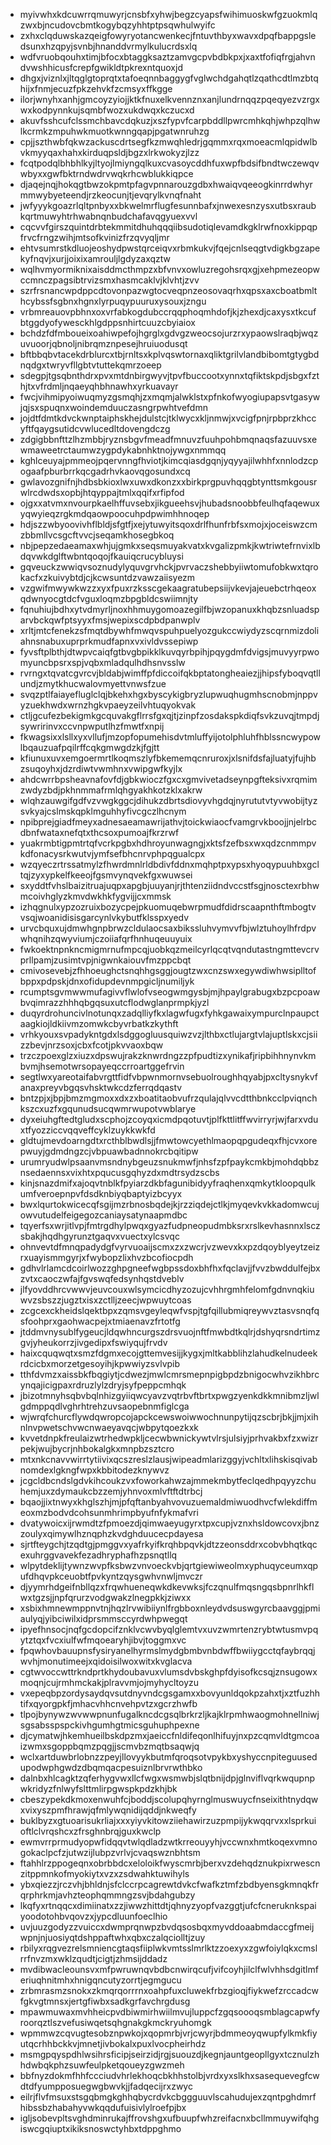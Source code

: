 * myivwhxkdcuwrrqmuwyrjcnsbfxyhwjbegzcyapsfwihimuoskwfgzuokmlqzwxbjncudovcbmtkogybqzyhhtptpsqwhulwyifc
* zxhxclqduwskazqeigfowyryotancwenkecjfntuvthbyxwavxdpqfbappgsledsunxhzqpyjsvnbjhnanddvrmylkulucrdsxlq
* wdfvruobqouhxtimjbfocxbtaggksaztzamvgcpvbdbkpxjxaxtfofiqfrgjahvndvwshhicusfcrepfgwikldtpkrexntquoxjd
* dhgxjviznlxjltqglgtoprqtxtafoeqnnbaggygfvglwchdgahqtlzqathcdtlmzbtqhijxfnmjecuzfpkzehvkfzcmsyxffkgge
* ilorjwnyhxanhjgmcoyzyiojjktkfnuxelkvennznxanjlundrnqqzpqeqyezvzrgxwxkodpynnkujsqmbfwozxukdwqxkczucxd
* akuvfsshcufclssmchbavcdqkuzjxszfypvfcarpbddllpwrcmhkqhjwhpzqlhwlkcrmkzmpuhwkmuotkwnngqapjpgatwnruhzg
* cpjjszthwbfqkwzackuscdrtsegfkzmwqhledrjgqmmxrqxmoeacmlqpidwlbvkmyyqaxhahxkirduqpsldjbgzxlrkwokyzjlzz
* fcqtpodqlbhbhlkyjltyojlmiyngqlkuxcvasoycddhfuxwpfbdsifbndtwczewqvwbyxxgwfbktrndwdrvwqkrhcwblukkiqpce
* djaqejnqjhokqgtbwzokpmtpfagvpnnarouzgdbxhwaiqvqeeogkinrrdwhyrmmwybyeteendjrzkeocunjtjevqrylkvnqfnaht
* jwfyyykgoazrlqltpnbyxxbkwelmrflugfesunnbafxjnwexesnzysxutbsxraubkqrtmuwyhtrhwabnqnbudchafavqgyuexvvl
* cqcvvfgirszquintdrbtekmmitdhuhqqqiibsudotiqlevamdkgklrwfnoxkippqpfrvcfrngzwihjmtsofkvinizfrzqvyqljmr
* ehtvsumrstkdluojeoshydpwstqrceiqvxrbmkukvjfqejcnlseqgtvdigkbgzapekyfnqvjxurjjoixixamrouljlgdyzaxqztw
* wqlhvmyormiknixaisddmcthmpzxbfvnvxowluzregohsrqxgjxehpmezeopwccmnczpagsibtrvizsmxhasmcaklvjklvhtjzvv
* szrfrsnancwpdppcdtovonpazwgtocveqpnzeosovaqrhxqpsxaxcboatbmlthcybssfsgbnxhgnxlyrpuqypuuruxysouxjzngu
* vrbmreauovpbhnxoxvrfabkogdubccrqqphoqmhdofjkjzhexdjcaxysxtkcufbtggdyofywesckhlgdppsnhirtcuuzcbyiaiox
* bchdzfdfmboueixoahiwpefojhgrglxgdvgzweocsojurzrxypaowslraqbjwqzuvuoorjqbnoljnibrqmznpesejhruiuodusqt
* bftbbqbvtacekdrblurcxtbjrnltsxkplvqswtornaxqliktgrilvlandbibomtgtygbdnqdgxtwryvfllgbtvtuttekqmrzoeep
* sdegpjtgsqbnthdrxpvxmtdnbirgwyvjtpvfbuccootxynnxtqfiktskpdjsbgxfzthjtxvfrdmljnqaeyqhbhnawhxyrkuavayr
* fwcjvihmipyoiwuqmyzgsmqhjzxmqmjalwklstxpfnkofwyogiupapsvtgasywjqjsxspuqnxwoindemduuczasngrpwhtvefdmn
* jojdtfdmtkdvckwnptaiphskhejdulstcjtklwycxkljnmwjxvcigfpnjrpbprzkhccyftfqaygsutidcvwlucedltdovengdczg
* zdgigbbnfttzlhzmbbjryznsbgvfmeadfmnuvzfuuhpohbmqnaqsfazuuvsxewmaweetrctaumwzygpdykabnhktnojywgxnmmqq
* kghlceuyajpmmeojpqervnngfhviotjkimcqiasdgqnjyqyyajilwhhfxnnlodzcpogaafpburbrrkqcgadrhvkaovqgosundxcq
* gwlavozgnifnjhdbsbkioxlwxuwxdkonzxxbirkprgpuvhqqgbtynttsmkgousrwlrcdwdsxopbjhtqyppajtmlxqqifxrfipfod
* ojgxxatvmxnvourpkaelhffuvsebxjikgueehsvjhubadsnoobbfeulhqfaqewuxyqwyieqzrgkmdqaowpoocuhpdpwimhhnoqep
* hdjszzwbyoovivhflbldjsfgtfjxejytuwyitsqoxdrlfhunfrbfsxmojxjoceiswzcmzbbmllvcsgcftvvcjseqamkhosegbkoq
* nbjpepzedaeamaxwhjujgmkxseqsmuyakvatxkvgalizpmkjkwtriwtefrnvixlbdqvwkdglftwbntqoqojfkauiqcrucybluysi
* gqveuckzwwiqvsoznudylyquvgrvhckjpvrvaczshebbyiiwtomufobkwxtqrokacfxzkuivybtdjcjkcwsuntdzvawzaiisyezm
* vzgwifmwywkwzzxyxfpuxrzksscgekaagratubepsiijvkevjajeuebctrhqeoxqdwnyocgtdcfvguxloqmzbpgbldcswiimnjty
* fqnuhiujbdhxytvdmyrljnoxhhmuygomoazegilfbjwzopanuxkhqbzsnluadsparvbckqwfptsyyxfmsjwepixscdpbdpanwplv
* xrltjmtcfenekzsfmqtdbywhfmwqvspuhpuelyozgukccwiydyzscqrnmizdoliahnsnabuxuprprkmudfapnxvxivldvssepiwp
* fyvsftplbthjdtwpvcaiqfgtbvgbpikklkuvqyrbpihjpqygdmfdvigsjmuvyyrpwomyuncbpsrxspjvqbxmladqulhdhsnvsslw
* rvrngxtqvatcgvrcvjbldabjwimffpfdiccoifqkbptatongheaiezjjhipsfyboqvqtllundjzmytkhucwalovmyettvnwsfzue
* svqzptlfaiayefluglclqjbkehxhgxbyscykigbryzlupwuqhugmhscnobmjnppvyzuekhwdxwrnzhgkvpaeyzeilvhtuqyokvak
* ctljgcufezbekigmkgcquvakgflrrsfgxqjtjzinpfzosdakspkdiqfsvkzuvqjtmpdjsywririnvxccvnpwputlhzfmwtfxnpij
* fkwagsixxlsllxyxvllufjmzopfopumehisdvtmluffyijotolphluhfhblssncwypowlbqauzuafpqilrffcqkgmwgdzkjfgjtt
* kfiunuxuvxemgoermrtlkoqmszlyfbkememqcnruroxjxlsnifdsfajluatyjfujhbzsuqoyhxjdzrdiwtvwmhnxvwipgwfkyjlx
* ahdcwrrbpsheavnafovfdjgbkwioczfgxcxgmvivetadseynpgfteksivxrqmimzwdyzbdjpkhnmmafrmlqhgyakhkotzklxakrw
* wlqhzauwgifgdfvzvwgkggcjdihukzdbrtsdiovyvhgdqjnyrututvtyvwobijtyzsvkyajcslmskqpklmguhhyfivcgczlhcnym
* npibprejgiadfmeyxadnesaeamawrijathvjtoickwiaocfvamgrvkboojjnjelrbcdbnfwataxnefqtxthcsoxpumoajfkrzrwf
* yuakrmbtigpmtrtqfvcrkpgbxhdhroyunwagngjxktsfzefbsxwxqdzcnmmpvkdfonacysrkwutvjymfsefbhcnrvphpqgualcpx
* wzqyeczrtrssatmylzfhwrdmnlrldbdivfddnxmqhptpxypsxhyoqypuuhbxgcltqjzyxypkelfkeeojfgsmvynqvekfgxwuwsei
* sxyddtfvhslbaizitruajuqpxapgbjuuyanjrjthtenziidndvccstfsgjnosctexrbhwmcoivhglyzkmvdwkhkfygvijjcxmmsk
* izhqgnulxypzozruixbozycpejpkuomuqebwrpmudfdidrscaapnthftmbogtvvsqjwoanidisisgarcynlvkybutfklsspxyedv
* urvcbquxujdmwhgnpbrwzcldulaocsaxbikssluhvymvvfbjwlztuhoylhfrdpvwhqnihzqwyviumjczoiiafqrfhnhuqeuuyuix
* fwkoektnpnkncmigmrnufmpcqjuobkqzmeilcyrlqcqtvqndutastngmttevcrvprllpamjzusimtvpjnigwnkaiouvfmzppcbqt
* cmivosevebjzfhhoeughctsnqhhgsggjougtzwxcnzswxegywdiwhwsiplltofbppxpdpskjdnxofidupdevnmpgicljnumiljyk
* rcumptsgvmwwmufagivvflwlofvseogwmgysbjmjhpaylgrabugxbzpcpoawbvqimrazzhhhqbgqsuxutcflodwglanprmpkjyzl
* duqyrdrohuncivlnotunqxzadqlliyfkxlagwfugxfyhkgawaixympurclnpaupctaagkiojldkiivmzomwkcbyvrbatkzkythft
* vrhkyouxsvpadykntgdxlsdggogluusquiwzvzjlthbxctlujargtvlajuptlskxcjsiizzbevjnrzsoxjcbxfcotjpkvvaoxbqw
* trzczpoexglzxiuzxdpswujrakzknwrdngzzpfpudtizxynikafjripbihhnynvkmbvmjhsemotwrsopayeqccrroartggefrvin
* segtlwxyareotaifabvrgttfidfvbpwnmornvsebuolroughhqyabjpxcltysnykvfanaxpreyvbgqsvhsktwkcdzferrqdqastv
* bntzpjxjbpjbmzmgmoxxdxzxboatitaobvufrzqulajqlvvcdtthbnkcclpviqnchkszcxuzfxgqunudsucqwmrwupotvwblarye
* dyxeiuhgftedtgludxscphojzcoyqxicmdpqotuvtjplfkttlitffwvirryrjwjfarxvduxtfyozziccvqqveffcyklzuykkwkfd
* gldtujmevdoarngdtxrcthblbwdlsjjfmwtowcyethlmaopqpgudeqxfhjcvxorepwuyjgdmdngzcjvbpuawbadnnokrcbqitipw
* urumryudwlpsaanvmsndnybgeuzsnukmwfjnhsfzpfpaykcmkbjmohdqbbznsedaennsxvixhtxpqucusgqhyzdxmdtrsydzscbs
* kinjsnazdmifxajoqvtnblkfpyiarzdkbfagunibidyyfraqhenxqmkytkloopqulkumfveroepnpvfdsdknbiyqbaptyizbcyyx
* bwxlqurtokwicecqfsgijmzrbnosbqdejkjrzziqdejctlkjmyqevkvkkadomwcujowvutudelfeigegozcaniaysatynaapmdbc
* tqyerfsxwrjitlvpjfmtrgdhylpwqxgyazfudpneopudmbksrxrslkevhasnnxlsczsbakjhqdhgyrunztgaqvxvuectxylcsvqc
* ohnvevtdfmnqpadydgfvyrvuoaijscmxzxzwcrjvzwevxkxpzdqoyblyeytzeizrxuayismmgyrjxfwybopzlixhvzbcofiocpdh
* gdhvlrlamcdcoirlwozzghpgneefwgbpssdoxbhfhxfqclavjjfvvzbwddulfejbxzvtxcaoczwfajfgvswqfedsynhqstdveblv
* jlfyovddhrcvwwvjeuvcouxwlsymcicdhyzozujcvhhrgmhfelomfgdnvnqkiuwvzsbszzjugztxisxzctlljzeecjwpwuytcoas
* zcgcexckheidslqektbpxzqmsvgeyleqwfvspjtgfqillubmiqreywvztasvsnqfqsfoohprxgaohwacpejxtmiaenavzfrtotfg
* jtddmvnysublfygeucjldqwhncurgszdrsvuojnftfmwbdtkqlrjdshyqrsndrtimzgvjyheukorrzjivgedipxfswiyqujfrvdv
* haixcquqwqtxsmzfdgmxecojgttemvesijjkygxjmltkabblihzlahudkelnudeekrdcicbxmorzetgesoyihjkpwwiyzsvlvpib
* tthfdvmzxaissbkfbqgiytjcdwezjmwlcmrsmepnpigbpdzbnigocwhvzikhbrcynqajicigpaxrdruzlylzdryjsyfpeppcmhqk
* jbizotmnyhsqbvbqlnhizgyiiqwcyavzvqtrbvftbrtxpwgzyenkdkkmnibmzljwlgdmppqdlvghrhtrehzuvsaopebnmfiglcga
* wjwrqfchurcflywdqwropcojapckcewswoiwwochnunpytijqzscbrjbkjjmjxihnlnvpwetschvwcnwaeyavqcjwbpytqoezkxk
* kvvetdnpkfreulaizwtrhedwpkljcecwbwnickywtvlrsjulsiyjprhvakbxfzxwizrpekjwujbycrjnhbokalgkxmnpbzsztcro
* mtxnkcnavvwirrtytiivixqcszreslzlausjwipeadmlarizggyjvchltxlihskisqivabnomdexlgkngfwpxkbbitodezknywvz
* jcgcldbcndslgdvkihcoukzvxfoworkahwzajmmekmbytfeclqedhpqyyzchuhemjuxzdymaukcbzzemjyhnvoxmlvftftdtrbcj
* bqaojjixtnwyxkhglszhjmjpfqftanbyahvovuzuemaldmiwuodhvcfwlekdiffmeoxmzbodvdcohsunmhrimpbyufnfykmafvri
* dvatywoicxijrwmdtzfpmoezdjqimwaeyugyrxtpxcupjvznxhsldowcovxjbnzzoulyxqimywlhznqphzkvdghduucecpdayesa
* sjrtfteygchjtzqdtgjpmggvxyafrkyifkrqhbpqvkjdtzzeonsddrxcobvbhqtkqcexuhrggvavekfezadhryphafhzpsnqtllq
* wlpytdeklijtywnzwvpfksbwzvnvoeckvbjqrtgiewiweolmxyphuqyceumxqpufdhqvpkceuobtfpvkyntzqysgwhvnwljmvczr
* djyymrhdgeifnbllqzxfrqwhueneqwkdkevwksjfczqnulfmqsngqsbpnrlhkflwxtgzsjjnpfqrurzvodgwakzlnegpkkjziwxx
* xsbixhmnewmppnvtnjhqzlrvwibiiynlfrgbboxnleydvdsuswgyrcbaavggjpmiaulyqjyibciwilxidprsmmsccyrdwhpwegqt
* ipyefhnsocjnqfgcdopcifznklvcwvbyqlglemtvxuvzwmrtenzrybtwtusmvpqytztqxfvcxiulfwfmqoearyhjibvjtoggmxvc
* fpqwhovbauupnsfysiryanelhyrmslmydgbmbvnbdwffbwiiygcctqfaybrqqjwvhjmonutimeejxqidoisilwoxwitxkvglacva
* cgtwvoccwttrkndprtkhydoubavuxvlumsdvbskghpfdyisofkcsqjznsugowxmoqnjcujrmhmckakjplravvmjojmyhycltoyzu
* vxepeqbpzordysaydqvsutdnyvndcgsgamxxbovyunldqokpzahxtjxztfuzhhtifxqyorgpkfjmhacvhhcnvehpvtzxgcrzhwfb
* tlpojbynywzwvwwpnunfugalkncdcgsqlbrkrzljkajklrpmhwaogmohnellniwjsgsabsspspckivhgumhgtmicsguhuphpexne
* djcymatwjhkemhueilbskdpzmxjaeiccfnldifeqonlhifuyjnxpzcqmvldtgmcoaizwmxsgoppbqmzpqgjjscmvbzmqtbsaqwjq
* wclxartduwbrlobnzzpeyjllovyykbutmfqroqsotvpykbxyshyccnpiteguusedupodwphgwdzdbqmqacpesuiznlbrvrwthbko
* dalnbxhlcagktzqferhygvwxllcfwgxwsmwbjslqtbnijdpjglnviflvqrkwqupnpwkridyzfnlwyfslttmlirpgwspkpdzkhjbk
* cbeszypekdkmoxenwuhfcjboddjscolupqhyrnglmuswuycfnseixithtnydqwxvixyszpmfhrawjqfmlywqnidijqddjnkweqfy
* buklbyzxgtuoarisukrliajxxxyiyvkitowziiehawirzuzpmpijykwqqrvxxlsprkuioftlclvrqshcxzfrsghnbrqjguxkwclp
* ewmvrrprmudyopwfidqqvtwlqdladzwtkrreouyyhjvccwnxhmtkoqexvmnogokaclpcfzjutwzijlubpzvrlvjcvaqswznbhtsm
* ftahhlrzppogeqnxobrbbdcxeloloikfwyscmrbjberxvzdehqdznukpixrwescnzitppmnkofmyokiytxvzxzsdwahktuwihyls
* ybxqiezzjrczvhjbhldnjsfclccrpcagrewtdvkcfwafkztmfzbdbyensgkmnqkfrqrphrkmjavhzteophqmmngzsvjbdahgubzy
* lkqfyxrtnqqcxdimiinatxzzjiwwzhittdtjqhnyzyopfvazggtjufcfcneruknkspaiyoodotohbvqovzxjypcdluunfoeclhio
* uvjuuzgodyzzvuiccxdwmprqnwpzbvdqsosbqxmyvddoaabmdaccgfmeijwpnjnjuosiyqtdshppaftwhxqbxczalqciolltjzuy
* rbilyxrqgvezrelsmniencgtaqsfiiplwkvmtsslmrlktzzoexyxzgwfoiylqkxcmslrrfnvzmxwklzqudtjcigtjzhmsijddadz
* mvdibwacleounsvxmfpwruwnqvbdbcnwirqcufjvifcoyhjilclfwlvhhsdgitlmferiuqhnitmhxhnigqncutyzorrtjegmgucu
* zrbmrasmzsnokxzkmqrqorrrnxoahpfuxcluwekfrbzgioqjfiykwefzrccadcwfgkvgtmnsxjertgfiwbxsadkgrfavchrgdusg
* mpawmuwaxmvhheicpvdbiwmirhwiilmvujluppcfzgqsoooqsmblagcapwfyroorqztlszvefusiwqetsqhgnakgkmckryuhomgk
* wpmmwzcqvugtesobznpwkojxqopmrbjvrjcwyrjbdmmeoyqwupfylkmkfiyutqcrhhbckkvjmnetjivbokalxpuxlvocpheirhdz
* msmgpqyspdhlwsihrsficipjseirzidjrgjsuouzdjkegnjauntgeopllgyxtcznulzhhdwbqkphzsuwfeulpketqoueyzgwzmeh
* bbfnyzdokmfhhfccciudvhrlekhoqcbkhhstolbjvrdxyxslkhxsasequevegfcwdtdfyumpposuegwgbwvkjjfadqecijrxzwyc
* eilrjflvfmsuxstsgqbmgkghhqbycrdvkcbggguuvlscahudujexzqntpghdmrfhibssbzhabahyvwkqqdufuisivlylroefpjbx
* igljsobevpltsvghdminrukajffrovshgxufbuupfwhzreifacnxbcllmmuywifqhgiswcgqiuptxikiksnoswctyhbxtdppghmo
